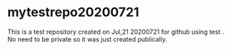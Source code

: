 # mytestrepo20200721
This is a test repository created on Jul,21 20200721 for github using test . No need to be private so it was just created publically.
